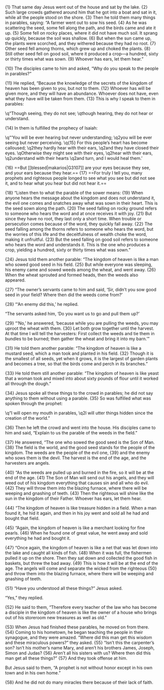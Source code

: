 {1} That same day Jesus went out of the house and sat by the lake. {2} Such large crowds gathered around him that he got into a boat and sat in it, while all the people stood on the shore. {3} Then he told them many things in parables, saying: “A farmer went out to sow his seed. {4} As he was scattering the seed, some fell along the path, and the birds came and ate it up. {5} Some fell on rocky places, where it did not have much soil. It sprang up quickly, because the soil was shallow. {6} But when the sun came up, the plants were scorched, and they withered because they had no root. {7} Other seed fell among thorns, which grew up and choked the plants. {8} Still other seed fell on good soil, where it produced a crop—a hundred, sixty or thirty times what was sown. {9} Whoever has ears, let them hear.”

{10} The disciples came to him and asked, “Why do you speak to the people in parables?”

{11} He replied, “Because the knowledge of the secrets of the kingdom of heaven has been given to you, but not to them. {12} Whoever has will be given more, and they will have an abundance. Whoever does not have, even what they have will be taken from them. {13} This is why I speak to them in parables:

\q“Though seeing, they do not see;
\qthough hearing, they do not hear or understand.

{14} In them is fulfilled the prophecy of Isaiah:

\q“‘You will be ever hearing but never understanding;
\q2you will be ever seeing but never perceiving.
\q{15} For this people’s heart has become calloused;
\q2they hardly hear with their ears,
\q2and they have closed their eyes.
\qOtherwise they might see with their eyes,
\q2hear with their ears,
\q2understand with their hearts
\q2and turn, and I would heal them.’

{16} ==But [[blessed|makarios|G3107]] are your eyes because they see, and your ears because they hear.== {17} ==For truly I tell you, many prophets and righteous people longed to see what you see but did not see it, and to hear what you hear but did not hear it.==

{18} “Listen then to what the parable of the sower means: {19} When anyone hears the message about the kingdom and does not understand it, the evil one comes and snatches away what was sown in their heart. This is the seed sown along the path. {20} The seed falling on rocky ground refers to someone who hears the word and at once receives it with joy. {21} But since they have no root, they last only a short time. When trouble or persecution comes because of the word, they quickly fall away. {22} The seed falling among the thorns refers to someone who hears the word, but the worries of this life and the deceitfulness of wealth choke the word, making it unfruitful. {23} But the seed falling on good soil refers to someone who hears the word and understands it. This is the one who produces a crop, yielding a hundred, sixty or thirty times what was sown.”

{24} Jesus told them another parable: “The kingdom of heaven is like a man who sowed good seed in his field. {25} But while everyone was sleeping, his enemy came and sowed weeds among the wheat, and went away. {26} When the wheat sprouted and formed heads, then the weeds also appeared.

{27} “The owner’s servants came to him and said, ‘Sir, didn’t you sow good seed in your field? Where then did the weeds come from?’

{28} “‘An enemy did this,’ he replied.

“The servants asked him, ‘Do you want us to go and pull them up?’

{29} “‘No,’ he answered, ‘because while you are pulling the weeds, you may uproot the wheat with them. {30} Let both grow together until the harvest. At that time I will tell the harvesters: First collect the weeds and tie them in bundles to be burned; then gather the wheat and bring it into my barn.’”

{31} He told them another parable: “The kingdom of heaven is like a mustard seed, which a man took and planted in his field. {32} Though it is the smallest of all seeds, yet when it grows, it is the largest of garden plants and becomes a tree, so that the birds come and perch in its branches.”

{33} He told them still another parable: “The kingdom of heaven is like yeast that a woman took and mixed into about sixty pounds of flour until it worked all through the dough.”

{34} Jesus spoke all these things to the crowd in parables; he did not say anything to them without using a parable. {35} So was fulfilled what was spoken through the prophet:

\q“I will open my mouth in parables,
\q2I will utter things hidden since the creation of the world.”

{36} Then he left the crowd and went into the house. His disciples came to him and said, “Explain to us the parable of the weeds in the field.”

{37} He answered, “The one who sowed the good seed is the Son of Man. {38} The field is the world, and the good seed stands for the people of the kingdom. The weeds are the people of the evil one, {39} and the enemy who sows them is the devil. The harvest is the end of the age, and the harvesters are angels.

{40} “As the weeds are pulled up and burned in the fire, so it will be at the end of the age. {41} The Son of Man will send out his angels, and they will weed out of his kingdom everything that causes sin and all who do evil. {42} They will throw them into the blazing furnace, where there will be weeping and gnashing of teeth. {43} Then the righteous will shine like the sun in the kingdom of their Father. Whoever has ears, let them hear.

{44} “The kingdom of heaven is like treasure hidden in a field. When a man found it, he hid it again, and then in his joy went and sold all he had and bought that field.

{45} “Again, the kingdom of heaven is like a merchant looking for fine pearls. {46} When he found one of great value, he went away and sold everything he had and bought it.

{47} “Once again, the kingdom of heaven is like a net that was let down into the lake and caught all kinds of fish. {48} When it was full, the fishermen pulled it up on the shore. Then they sat down and collected the good fish in baskets, but threw the bad away. {49} This is how it will be at the end of the age. The angels will come and separate the wicked from the righteous {50} and throw them into the blazing furnace, where there will be weeping and gnashing of teeth.

{51} “Have you understood all these things?” Jesus asked.

“Yes,” they replied.

{52} He said to them, “Therefore every teacher of the law who has become a disciple in the kingdom of heaven is like the owner of a house who brings out of his storeroom new treasures as well as old.”

{53} When Jesus had finished these parables, he moved on from there. {54} Coming to his hometown, he began teaching the people in their synagogue, and they were amazed. “Where did this man get this wisdom and these miraculous powers?” they asked. {55} “Isn’t this the carpenter’s son? Isn’t his mother’s name Mary, and aren’t his brothers James, Joseph, Simon and Judas? {56} Aren’t all his sisters with us? Where then did this man get all these things?” {57} And they took offense at him.

But Jesus said to them, “A prophet is not without honor except in his own town and in his own home.”

{58} And he did not do many miracles there because of their lack of faith.
